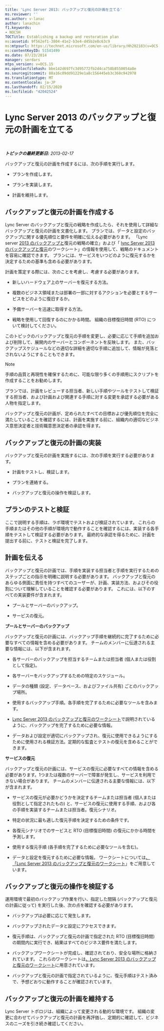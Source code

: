 ```yaml
---
title: 'Lync Server 2013: バックアップと復元の計画を立てる'
ms.reviewer: ''
ms.author: v-lanac
author: lanachin
f1.keywords:
- NOCSH
TOCTitle: Establishing a backup and restoration plan
ms:assetid: 9f562ef1-3804-41e2-b3e4-d45b2e8c63c9
ms:mtpsurl: https://technet.microsoft.com/en-us/library/Hh202183(v=OCS.15)
ms:contentKeyID: 51541499
ms.date: 07/23/2014
manager: serdars
mtps_version: v=OCS.15
ms.openlocfilehash: bbe142d697fc3d95772fb2d4ca758b8550054a8e
ms.sourcegitcommit: 88a16c09dd91229e1a8c156445eb3c360c942978
ms.translationtype: MT
ms.contentlocale: ja-JP
ms.lasthandoff: 02/15/2020
ms.locfileid: "42042524"
---
```

<div data-xmlns="http://www.w3.org/1999/xhtml">

<div class="topic" data-xmlns="http://www.w3.org/1999/xhtml" data-msxsl="urn:schemas-microsoft-com:xslt" data-cs="http://msdn.microsoft.com/">

<div data-asp="http://msdn2.microsoft.com/asp">

# <a name="establishing-a-backup-and-restoration-plan-for-lync-server-2013"></a>Lync Server 2013 のバックアップと復元の計画を立てる

</div>

<div id="mainSection">

<div id="mainBody">

<span> </span>

_**トピックの最終更新日:** 2013-02-17_

バックアップと復元の計画を作成するには、次の手順を実行します。

  - プランを作成します。

  - プランを実装します。

  - 計画を維持します。

<div>

## <a name="developing-a-backup-and-restoration-plan"></a>バックアップと復元の計画を作成する

Lync Server のバックアップと復元の戦略を作成したら、それを使用して詳細なバックアップと復元の計画を文書化します。 プランでは、データと設定のバックアップに関する優先順位と要件を明確に伝える必要があります。 「Lync server [2013 のバックアップと](lync-server-2013-establishing-a-backup-and-restoration-strategy.md)復元の戦略の確立」および「 [lync Server 2013 のバックアップと復元](lync-server-2013-backup-and-restoration-worksheets.md)のワークシート」の情報を使用して、戦略のドキュメントを容易に確認できます。 プランには、サービスをいつどのように復元するかを決定するための基準も含める必要があります。

計画を策定する際には、次のことを考慮し、考慮する必要があります。

  - 新しいハードウェア上のサーバーを復元する方法。

  - 複数のビジネス領域または部署の一部に対するアクションを必要とするサービスをどのように復旧するか。

  - 予備サーバーを迅速に取得する方法。

  - 戦略を使用して回復するのにかかる時間。 組織の目標復旧時間 (RTO) について検討してください。

このトピックのバックアップと復元の手順を変更し、必要に応じて手順を追加および削除して、展開内のサーバーとコンポーネントを反映します。 また、バックアップスケジュールなどの適切な詳細を適切な手順に追加して、情報が見落とされないようにすることもできます。

<div>


> [!NOTE]  
> 手順の品質と再現性を確保するために、可能な限り多くの手順用にスクリプトを作成することをお勧めします。



</div>

プランでは、計画をレビューする担当者、新しい手順やツールをテストして検証する担当者、および計画および関連する手順に対する変更を承認する必要がある人物を指定します。

バックアップと復元の計画が、定められたすべての目標および優先順位を完全に満たしていることを確認するには、計画を実施する前に、組織内の適切なビジネス意思決定者と技術職意思決定者の承認を得ます。

</div>

<div>

## <a name="implementing-the-backup-and-restoration-plan"></a>バックアップと復元の計画の実装

バックアップと復元の計画を実施するには、次の手順を実行する必要があります。

  - 計画をテストし、検証します。

  - プランを連絡する。

  - バックアップと復元の操作を検証します。

<div>

## <a name="testing-and-validating-the-plan"></a>プランのテストと検証

ここで説明する手順は、ラボ環境でテストおよび検証されています。 これらの手順またはその他の手順が環境内で動作することを確認するには、実装する各手順をテストして検証する必要があります。 最終的な承認を得るために、計画を提出する前に、テストと検証を完了します。

</div>

<div>

## <a name="communicating-the-plan"></a>計画を伝える

バックアップと復元の計画では、手順を実装する担当者と手順を実行するためのステップごとの指示を明確に説明する必要があります。 バックアップと復元のあらゆる側面に責任を持つすべてのユーザーが、計画、実装方法、およびその役割について理解していることを確認する必要があります。 これには、以下のすべての実装要件が含まれます。

  - プールとサーバーのバックアップ。

  - サービスの復元。

**プールとサーバーのバックアップ**

バックアップと復元の計画には、バックアップ手順を継続的に完了するために必要なすべての情報を含める必要があります。 チームのメンバーに伝達される主要な情報には、以下が含まれます。

  - 各サーバーのバックアップを担当するチームまたは担当者 (個人または役割として指定)。

  - 各サーバーをバックアップするための特定のスケジュール。

  - データの種類 (設定、データベース、およびファイル共有) ごとのバックアップ場所。

  - 使用するバックアップ手順。各手順を完了するために必要なツールを含みます。

  - [Lync Server 2013 のバックアップと復元のワークシート](lync-server-2013-backup-and-restoration-worksheets.md)で説明されているように、バックアップを完了するために必要な情報。

  - データおよび設定が適切にバックアップされ、復元に使用できるようにするために使用される検証方法。定期的な監査とテストの復元を含めることができます。

**サービスの復元**

バックアップと復元の計画には、サービスの復元に必要なすべての情報を含める必要があります。1つまたは複数のサーバーで障害が発生し、サービスを利用できない場合があります。 チームのメンバーに伝達される主要な情報には、以下が含まれます。

  - サービスの復元が必要かどうかを決定するチームまたは担当者 (個人または役割として指定されたもの) と、サービスの復元に使用する手順、および各の手順を実装するチームまたは担当者。復元シナリオ。

  - 特定の状況に最も適した復元手順を決定するための条件です。

  - 各復元シナリオでのサービスと RTO (目標復旧時間) の復元にかかる時間を予測します。

  - 使用する復元手順 (各手順を完了するために必要なツールを含む)。

  - データと設定を復元するために必要な情報。 ワークシートについては[、「Lync Server 2013 のバックアップと復元のワークシート](lync-server-2013-backup-and-restoration-worksheets.md)」をご用意しています。

</div>

<div>

## <a name="validating-backup-and-restoration-operations"></a>バックアップと復元の操作を検証する

運用環境で最初のバックアップ作業を行い、指定した間隔 (バックアップと復元の計画に従って) を実行した後、次の点を確認する必要があります。

  - バックアップは必要に応じて発生します。

  - バックアップされたデータと設定にアクセスできます。

  - 復元手順は、バックアップと復元の計画で指定された RTO (目標復旧時間) の期間内に実行でき、結果はすべてのビジネス要件を満たします。

  - バックアップワークシートが完成し、確認されており、安全な場所に格納されています。 これらのワークシートは[、Lync Server 2013 のバックアップと復元のワークシート](lync-server-2013-backup-and-restoration-worksheets.md)に用意されています。

  - バックアップと復元の計画で指定されているように、復元手順はテスト済みで、予想どおりに動作することが確認されています。

</div>

</div>

<div>

## <a name="maintaining-the-backup-and-restoration-plan"></a>バックアップと復元の計画を維持する

Lync Server トポロジは、組織によって変更される動的な環境です。 組織の変更に合わせてバックアップと復元の計画を再評価し、定期的に確認して、ビジネスのニーズを引き続き確認してください。

</div>

</div>

<span> </span>

</div>

</div>

</div>

